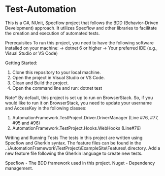 # Test-Automation


This is a C#, NUnit, Specflow project that follows the BDD (Behavior-Driven Development) approach. It utilizes Specflow and other libraries to facilitate the creation and execution of automated tests.

Prerequisites To run this project, you need to have the following software installed on your machine:
-> dotnet 6 or higher
-> Your preferred IDE (e.g., Visual Studio or VS Code)


Getting Started:
1. Clone this repository to your local machine.
2. Open the project in Visual Studio or VS Code.
3. Clean and Build the project.
4. Open the command line and run: dotnet test


Note* By default, this project is set up to run on BrowserStack. So, if you would like to run it on BrowserStack, you need to update your username and AccessKey in the following classes:
1. AutomationFramework.TestProject.Driver.DriverManager (Line #76, #77, #95 and #96)
2. AutomationFramework.TestProject.Hooks.WebHooks (Line#76)

Writing and Running Tests The tests in this project are written using Specflow and Gherkin syntax. The feature files can be found in the ..\AutomationFramework\TestProject\ExampleSite\Features\ directory. Add a new feature file following the Gherkin language to create new tests.

Specflow - The BDD framework used in this project.
Nuget - Dependency management.
